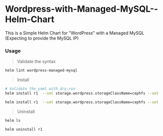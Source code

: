 # Wordpress-with-Managed-MySQL--Helm-Chart

This is a Simple Helm Chart for "WordPress" with a  Managed MySQL (Expecting to provide the MySQL IP)



### Usage


> Validate the syntax

```bash
helm lint wordpress-managed-mysql
```

> Install 
```bash
# Validate the yaml with dry-run
helm install r1  --set storage.wordpress.storageClassName=cephfs --set External_MySQL.IP=192.168.12.102 --set External_MySQL.Password=$(echo 'password' | base64) wordpress-managed-mysql --dry-run

helm install r1  --set storage.wordpress.storageClassName=cephfs --set External_MySQL.IP=192.168.12.102 --set External_MySQL.Password=$(echo 'password' | base64) wordpress-managed-mysql
```

> Uninstall
```bash
helm ls

helm uninstall r1
```



